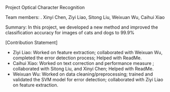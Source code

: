 Project Optical Character Recognition

Team members: . Xinyi Chen, Ziyi Liao, Sitong Liu, Weixuan Wu, Caihui Xiao

Summary: In this project, we developed a new method and improved the classification accuracy for images of cats and dogs to 99.9%

[Contribution Statement] 
 + Ziyi Liao:
  Worked on feature extraction; collaborated with Weixuan Wu, completed the error detection process; Helped with ReadMe.
 + Caihui Xiao:
  Worked on text correction and performance measure ; collaborated with Sitong Liu, and Xinyi Chen; Helped with ReadMe.
 + Weixuan Wu:
  Worked on data cleaning/preprocessing; trained and validated the SVM model for error detection; collaborated with Ziyi Liao on feature extraction. 
